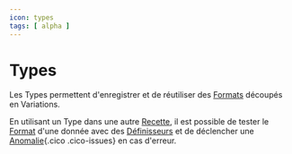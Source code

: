 ```yaml
---
icon: types
tags: [ alpha ]
---
```

# Types

Les Types permettent d'enregistrer et de réutiliser des [Formats](/fr/concepts/recipes/formats) découpés en Variations.

En utilisant un Type dans une autre [Recette](/fr/concepts/recipes), il est possible de tester le [Format](/fr/concepts/recipes/formats) d'une donnée avec des [Définisseurs](/fr/concepts/recipes/setters) et de déclencher une [Anomalie](/fr/concepts/validations/issues){.cico .cico-issues} en cas d'erreur.
